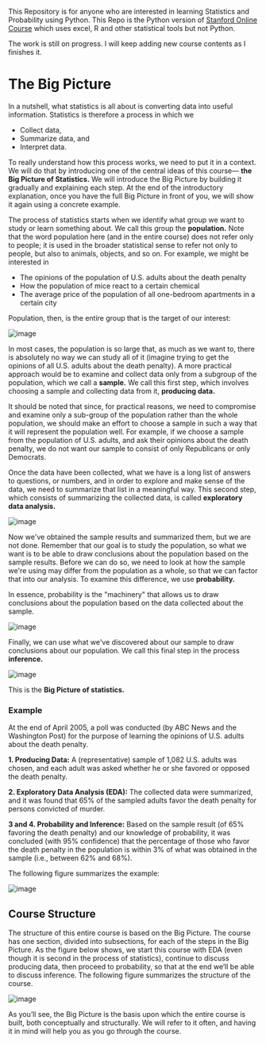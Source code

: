 This Repository is for anyone who are interested in learning Statistics and
Probability using Python. This Repo is the Python version of [Stanford Online
Course](https://lagunita.stanford.edu/courses/course-v1:OLI+ProbStat+Open_Jan2017/about)
which uses excel, R and other statistical tools but not Python.

The work is still on progress. I will keep adding new course contents as I
finishes it.

# The Big Picture

In a nutshell, what statistics is all about is converting data into useful information.
Statistics is therefore a process in which we

* Collect data,
* Summarize data, and
* Interpret data.

To really understand how this process works, we need to put it in a context.
We will do that by introducing one of the central ideas of this course—
**the Big Picture of Statistics.** We will introduce the Big Picture by building
it gradually and explaining each step. At the end of the introductory explanation,
once you have the full Big Picture in front of you, we will show it again using
a concrete example.

The process of statistics starts when we identify what group we want to study or
learn something about. We call this group the **population.** Note that the word
population here (and in the entire course) does not refer only to people;
it is used in the broader statistical sense to refer not only to people,
but also to animals, objects, and so on. For example, we might be interested in

* The opinions of the population of U.S. adults about the death penalty
* How the population of mice react to a certain chemical
* The average price of the population of all one-bedroom apartments in a certain city

Population, then, is the entire group that is the target of our interest:

![image](../img/big_picture1.png)

In most cases, the population is so large that, as much as we want to, there is
absolutely no way we can study all of it (imagine trying to get the opinions of
all U.S. adults about the death penalty). A more practical approach would be
to examine and collect data only from a subgroup of the population, which we
call a **sample.** We call this first step, which involves choosing a sample and
collecting data from it, **producing data.**

It should be noted that since, for practical reasons, we need to compromise and
examine only a sub-group of the population rather than the whole population, we
should make an effort to choose a sample in such a way that it will represent
the population well. For example, if we choose a sample from the population of
U.S. adults, and ask their opinions about the death penalty, we do not want our
sample to consist of only Republicans or only Democrats.

Once the data have been collected, what we have is a long list of answers to
questions, or numbers, and in order to explore and make sense of the data, we
need to summarize that list in a meaningful way. This second step, which consists
of summarizing the collected data, is called **exploratory data analysis.**

![image](../img/big_picture3.png)

Now we've obtained the sample results and summarized them, but we are not done.
Remember that our goal is to study the population, so what we want is to be able
to draw conclusions about the population based on the sample results. Before we
can do so, we need to look at how the sample we're using may differ from the
population as a whole, so that we can factor that into our analysis. To examine
this difference, we use **probability.**

In essence, probability is the "machinery" that allows us to draw conclusions
about the population based on the data collected about the sample.

![image](../img/big_picture4.png)

Finally, we can use what we've discovered about our sample to draw conclusions
about our population. We call this final step in the process **inference.**

![image](../img/big_picture5.png)

This is the **Big Picture of statistics.**

### Example

At the end of April 2005, a poll was conducted (by ABC News and the Washington Post)
for the purpose of learning the opinions of U.S. adults about the death penalty.

**1. Producing Data:** A (representative) sample of 1,082 U.S. adults was chosen, and
each adult was asked whether he or she favored or opposed the death penalty.

**2. Exploratory Data Analysis (EDA):** The collected data were summarized, and it was
found that 65% of the sampled adults favor the death penalty for persons convicted
of murder.

**3 and 4. Probability and Inference:** Based on the sample result (of 65% favoring
the death penalty) and our knowledge of probability, it was concluded (with 95% confidence)
that the percentage of those who favor the death penalty in the population is within
3% of what was obtained in the sample (i.e., between 62% and 68%).

The following figure summarizes the example:

![image](../img/big_picture6.png)

## Course Structure

The structure of this entire course is based on the Big Picture. The course has one
section, divided into subsections, for each of the steps in the Big Picture. As the
figure below shows, we start this course with EDA (even though it is second in the
process of statistics), continue to discuss producing data, then proceed to probability,
so that at the end we’ll be able to discuss inference. The following figure summarizes
the structure of the course.

![image](../img/big_picture7.png)

As you’ll see, the Big Picture is the basis upon which the entire course is built,
both conceptually and structurally. We will refer to it often, and having it in mind
will help you as you go through the course.
